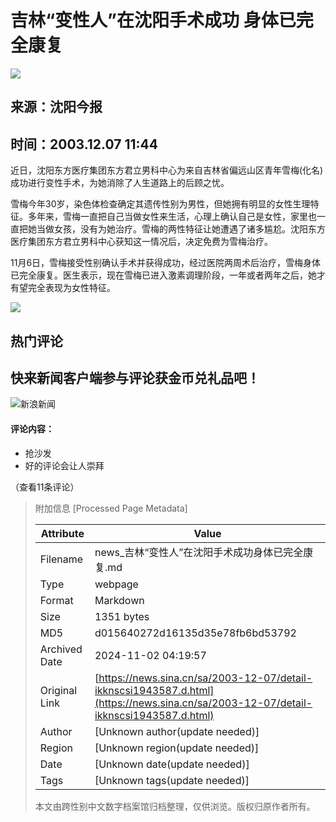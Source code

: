 # 吉林“变性人”在沈阳手术成功 身体已完全康复

![](//n.sinaimg.cn/default/622af858/20181010/default_avatar.jpg)

## 来源：沈阳今报  
## 时间：2003.12.07 11:44  

近日，沈阳东方医疗集团东方君立男科中心为来自吉林省偏远山区青年雪梅(化名)成功进行变性手术，为她消除了人生道路上的后顾之忧。

雪梅今年30岁，染色体检查确定其遗传性别为男性，但她拥有明显的女性生理特征。多年来，雪梅一直把自己当做女性来生活，心理上确认自己是女性，家里也一直把她当做女孩，没有为她治疗。雪梅的两性特征让她遭遇了诸多尴尬。沈阳东方医疗集团东方君立男科中心获知这一情况后，决定免费为雪梅治疗。

11月6日，雪梅接受性别确认手术并获得成功，经过医院两周术后治疗，雪梅身体已完全康复。医生表示，现在雪梅已进入激素调理阶段，一年或者两年之后，她才有望完全表现为女性特征。

![](//n.sinaimg.cn/default/2fb77759/20151125/320X320.png)

## 热门评论

## 快来新闻客户端参与评论获金币兑礼品吧！

![新浪新闻](https://n.sinaimg.cn/default/80905340/20200331/sinalogo.png)  

#### 评论内容：  
- 抢沙发  
- 好的评论会让人崇拜  

（查看11条评论）

> 附加信息 [Processed Page Metadata]
>
> | Attribute       | Value                                  |
> |-----------------|----------------------------------------|
> | Filename        | news_吉林“变性人”在沈阳手术成功身体已完全康复.md                             |
> | Type            | webpage                                 |
> | Format          | Markdown                               |
> | Size            | 1351 bytes                           |
> | MD5             | d015640272d16135d35e78fb6bd53792                                  |
> | Archived Date   | 2024-11-02 04:19:57                             |
> | Original Link   | [https://news.sina.cn/sa/2003-12-07/detail-ikknscsi1943587.d.html](https://news.sina.cn/sa/2003-12-07/detail-ikknscsi1943587.d.html)                         |
> | Author          | [Unknown author(update needed)]                              |
> | Region          | [Unknown region(update needed)]                              |
> | Date            | [Unknown date(update needed)]                                 |
> | Tags            | [Unknown tags(update needed)]                                 |
>
> 本文由跨性别中文数字档案馆归档整理，仅供浏览。版权归原作者所有。
>